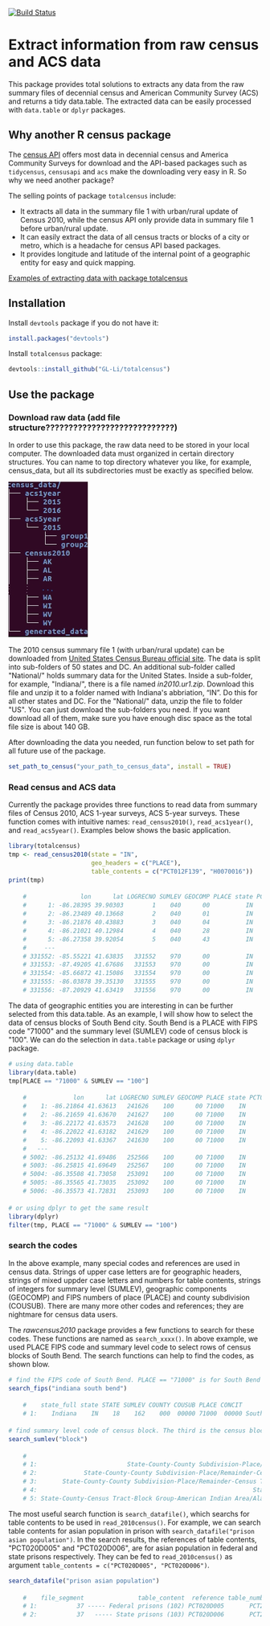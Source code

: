 [![Build Status](https://travis-ci.org/GL-Li/rawcensus2010.svg?branch=master)](https://travis-ci.org/GL-Li/rawcensus2010)

# Extract information from raw census and ACS data

This package provides total solutions to extracts any data from the raw summary files of decennial census and American Community Survey (ACS) and returns a tidy data.table. The extracted data can be easily processed with `data.table` or `dplyr` packages. 


## Why another R census package

The [census API](https://www.census.gov/data/developers/guidance/api-user-guide.Available_Data.html) offers most data in decennial census and America Community Surveys for download and the API-based packages such as `tidycensus`, `censusapi` and `acs` make the downloading very easy in R. So why we need another package?

The selling points of package `totalcensus` include:

- It extracts all data in the summary file 1 with urban/rural update of Census 2010, while the census API only provide data in summary file 1 before urban/rural update.
- It can easily extract the data of all census tracts or blocks of a city or metro, which is a headache for census API based packages.
- It provides longitude and latitude of the internal point of a geographic entity for easy and quick mapping. 

[Examples of extracting data with package totalcensus](????????????????????)



## Installation
Install `devtools` package if you do not have it:  
```r
install.packages("devtools")
```   

Install `totalcensus` package:   
```r
devtools::install_github("GL-Li/totalcensus")
```

## Use the package

### Download raw data (add file structure????????????????????????????)

In order to use this package, the raw data need to be stored in your local computer. The downloaded data must organized in certain directory structures. You can name to top directory whatever you like, for example, census_data, but all its subdirectories must be exactly as specified below.

![downloaded folders](downloaded_folders.jpg)

The 2010 census summary file 1 (with urban/rural update) can be downloaded from [United States Census Bureau official site](https://www2.census.gov/census_2010/04-Summary_File_1/Urban_Rural_Update/). The data is split into sub-folders of 50 states and DC. An additional sub-folder called "National/" holds summary data for the United States. Inside a sub-folder, for example, "Indiana/", there is a file named _in2010.ur1.zip_. Download this file and unzip it to a folder named with Indiana's abbriation, “IN”. Do this for all other states and DC. For the "National/" data, unzip the file to folder "US". You can just download the sub-folders you need. If you want download all of them, make sure you have enough disc space as the total file size is about 140 GB. 

After downloading the data you needed, run function below to set path for all future use of the package.

```r
set_path_to_census("your_path_to_census_data", install = TRUE)
```


### Read census and ACS data
Currently the package provides three functions to read data from summary files of Census 2010, ACS 1-year surveys, ACS 5-year surveys. These function comes with intuitive names: `read_census2010()`, `read_acs1year()`, and `read_acs5year()`. Examples below shows the basic application.

```r
library(totalcensus)
tmp <- read_census2010(state = "IN", 
                       geo_headers = c("PLACE"),
                       table_contents = c("PCT012F139", "H0070016"))
print(tmp)

    #               lon      lat LOGRECNO SUMLEV GEOCOMP PLACE state PCT012F139 H0070016
    #      1: -86.28395 39.90303        1    040      00          IN       1539    42507
    #      2: -86.23489 40.13668        2    040      01          IN       1446    39815
    #      3: -86.21876 40.43883        3    040      04          IN       1257    34693
    #      4: -86.21021 40.12984        4    040      28          IN        189     5122
    #      5: -86.27358 39.92054        5    040      43          IN         93     2692
    #     ---                                                                           
    # 331552: -85.55221 41.63835   331552    970      00          IN          1       19
    # 331553: -87.49205 41.67686   331553    970      00          IN          6      205
    # 331554: -85.66872 41.15086   331554    970      00          IN          0       12
    # 331555: -86.03878 39.35130   331555    970      00          IN          0        0
    # 331556: -87.20929 41.63419   331556    970      00          IN          0        0

```
The data of geographic entities you are interesting in can be further selected from this data.table. As an example, I will show how to select the data of census blocks of South Bend city. South Bend is a PLACE with FIPS code "71000" and the summary level (SUMLEV) code of census block is "100". We can do the selection in `data.table` package or using `dplyr` package.

```r
# using data.table
library(data.table)
tmp[PLACE == "71000" & SUMLEV == "100"]

    #             lon      lat LOGRECNO SUMLEV GEOCOMP PLACE state PCT012F139 H0070016
    #    1: -86.21864 41.63613   241626    100      00 71000    IN         NA        0
    #    2: -86.21659 41.63670   241627    100      00 71000    IN         NA        0
    #    3: -86.22172 41.63573   241628    100      00 71000    IN         NA        0
    #    4: -86.22022 41.63182   241629    100      00 71000    IN         NA        2
    #    5: -86.22093 41.63367   241630    100      00 71000    IN         NA        0
    #   ---                                                                           
    # 5002: -86.25132 41.69486   252566    100      00 71000    IN         NA        0
    # 5003: -86.25815 41.69649   252567    100      00 71000    IN         NA        0
    # 5004: -86.35508 41.73058   253091    100      00 71000    IN         NA        0
    # 5005: -86.35565 41.73035   253092    100      00 71000    IN         NA        0
    # 5006: -86.35573 41.72831   253093    100      00 71000    IN         NA        0

# or using dplyr to get the same result
library(dplyr)
filter(tmp, PLACE == "71000" & SUMLEV == "100")
```

### search the codes
In the above example, many special codes and references are used in census data. Strings of upper case letters are for geographic headers, strings of mixed uppder case letters and numbers for table contents, strings of integers for summary level (SUMLEV), geographic components (GEOCOMP) and FIPS numbers of place (PLACE) and county subdivision (COUSUB). There are many more other codes and references; they are nightmare for census data users.

The _rawcensus2010_ package provides a few functions to search for these codes. These functions are named as `search_xxxx()`. In above example, we used PLACE FIPS code and summary level code to select rows of census blocks of South Bend. The search functions can help to find the codes, as shown blow.

```r
# find the FIPS code of South Bend. PLACE == "71000" is for South Bend in Indiana
search_fips("indiana south bend")

    #    state_full state STATE SUMLEV COUNTY COUSUB PLACE CONCIT            NAME
    # 1:    Indiana    IN    18    162    000  00000 71000  00000 South Bend city
    
# find summary level code of census block. The third is the census block with code "100"
search_sumlev("block")

    #                                                                                       summary_level code
    # 1:                         State-County-County Subdivision-Place/Remainder-Census Tract-Block Group  091
    # 2:             State-County-County Subdivision-Place/Remainder-Census Tract-Block Group-Urban/Rural  090
    # 3:       State-County-County Subdivision-Place/Remainder-Census Tract-Block Group-Urban/Rural-Block  100
    # 4:                                                            State-County-Census Tract-Block Group  150
    # 5: State-County-Census Tract-Block Group-American Indian Area/Alaska Native Area/Hawaiian Home Land  154
```

The most useful search function is `search_datafile()`, which searchs for table contents to be used in `read_2010census()`. For example, we can search table contents for asian population in prison with `search_datafile("prison asian population")`. In the search results, the references of table contents, "PCT020D005" and "PCT020D006", are for asian population in federal and state prisons respectively. They can be fed to `read_2010census()` as argument `table_contents = c("PCT020D005", "PCT020D006")`. 

```r
search_datafile("prison asian population")

    #    file_segment               table_content  reference table_number                                                     table_name   universe
    # 1:           37 ----- Federal prisons (102) PCT020D005       PCT20D GROUP QUARTERS POPULATION BY GROUP QUARTERS TYPE (ASIAN ALONE)    ... ...
    # 2:           37   ----- State prisons (103) PCT020D006       PCT20D GROUP QUARTERS POPULATION BY GROUP QUARTERS TYPE (ASIAN ALONE)    ... ...
```
